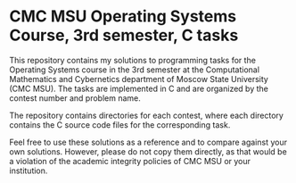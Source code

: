 # CMC MSU Operating Systems Course, 3rd semester, C tasks

This repository contains my solutions to programming tasks for the Operating Systems course in the 3rd semester at the Computational Mathematics and Cybernetics department of Moscow State University (CMC MSU). The tasks are implemented in C and are organized by the contest number and problem name.

The repository contains directories for each contest, where each directory contains the C source code files for the corresponding task.

Feel free to use these solutions as a reference and to compare against your own solutions. However, please do not copy them directly, as that would be a violation of the academic integrity policies of CMC MSU or your institution.
